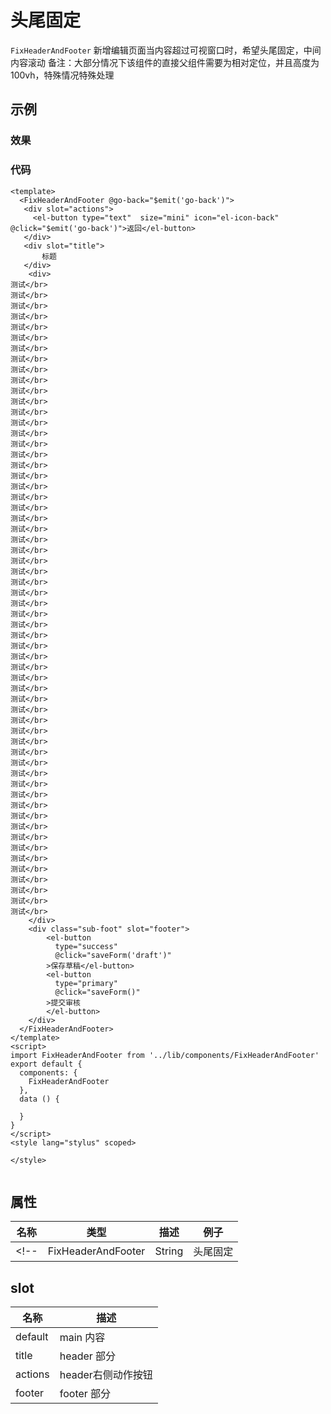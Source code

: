 # 头尾固定
`FixHeaderAndFooter`
新增编辑页面当内容超过可视窗口时，希望头尾固定，中间内容滚动
备注：大部分情况下该组件的直接父组件需要为相对定位，并且高度为100vh，特殊情况特殊处理

## 示例
### 效果

<Demo>
  <FixHeaderAndFooterDemo/>
</Demo>

### 代码
```vue
<template>
  <FixHeaderAndFooter @go-back="$emit('go-back')">
   <div slot="actions">
     <el-button type="text"  size="mini" icon="el-icon-back" @click="$emit('go-back')">返回</el-button>
   </div>
   <div slot="title">
       标题
   </div>
    <div>
测试</br>
测试</br>
测试</br>
测试</br>
测试</br>
测试</br>
测试</br>
测试</br>
测试</br>
测试</br>
测试</br>
测试</br>
测试</br>
测试</br>
测试</br>
测试</br>
测试</br>
测试</br>
测试</br>
测试</br>
测试</br>
测试</br>
测试</br>
测试</br>
测试</br>
测试</br>
测试</br>
测试</br>
测试</br>
测试</br>
测试</br>
测试</br>
测试</br>
测试</br>
测试</br>
测试</br>
测试</br>
测试</br>
测试</br>
测试</br>
测试</br>
测试</br>
测试</br>
测试</br>
测试</br>
测试</br>
测试</br>
测试</br>
测试</br>
测试</br>
测试</br>
测试</br>
测试</br>
测试</br>
测试</br>
测试</br>
测试</br>
测试</br>
测试</br>
测试</br>
    </div>
    <div class="sub-foot" slot="footer">
        <el-button
          type="success"
          @click="saveForm('draft')"
        >保存草稿</el-button>
        <el-button
          type="primary"
          @click="saveForm()"
        >提交审核
        </el-button>
    </div>
  </FixHeaderAndFooter>
</template>
<script>
import FixHeaderAndFooter from '../lib/components/FixHeaderAndFooter'
export default {
  components: {
    FixHeaderAndFooter
  },
  data () {

  }
}
</script>
<style lang="stylus" scoped>

</style>


```

## 属性
| 名称 | 类型 | 描述 | 例子 |
| ---- | ---- | ---- | ---- |
<!-- | FixHeaderAndFooter | String | 头尾固定 |见上面例子 | -->
## slot
| 名称 | 描述 |
| ---- | ---- |
| default | main 内容 |
| title | header 部分 |
| actions | header右侧动作按钮 |
| footer | footer 部分 |
<Comment />
